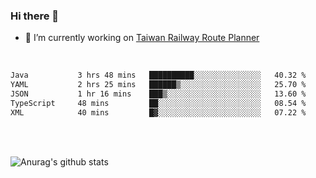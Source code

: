 ### Hi there 👋

- 🔭 I’m currently working on [Taiwan Railway Route Planner](https://github.com/Taiwan-Railway-Route-Planner)

<br/>

<!--START_SECTION:waka-->

```txt
Java           3 hrs 48 mins   ██████████░░░░░░░░░░░░░░░   40.32 %
YAML           2 hrs 25 mins   ██████▒░░░░░░░░░░░░░░░░░░   25.70 %
JSON           1 hr 16 mins    ███▒░░░░░░░░░░░░░░░░░░░░░   13.60 %
TypeScript     48 mins         ██░░░░░░░░░░░░░░░░░░░░░░░   08.54 %
XML            40 mins         █▓░░░░░░░░░░░░░░░░░░░░░░░   07.22 %
```

<!--END_SECTION:waka-->

<br/>
<br/>

![Anurag's github stats](https://github-readme-stats.vercel.app/api?username=DepickereSven&show_icons=true&theme=tokyonight)



<!--
**DepickereSven/DepickereSven** is a ✨ _special_ ✨ repository because its `README.md` (this file) appears on your GitHub profile.

Here are some ideas to get you started:

- 🔭 I’m currently working on ...
- 🌱 I’m currently learning ...
- 👯 I’m looking to collaborate on ...
- 🤔 I’m looking for help with ...
- 💬 Ask me about ...
- 📫 How to reach me: ...
- 😄 Pronouns: ...
- ⚡ Fun fact: ...
-->
